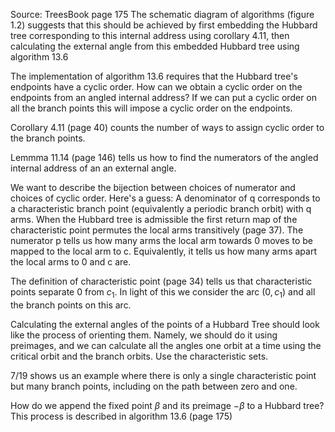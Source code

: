 Source: TreesBook page 175
The schematic diagram of algorithms (figure 1.2) suggests that this should be achieved by first embedding the Hubbard tree corresponding to this internal address using corollary 4.11, then calculating the external angle from this embedded Hubbard tree using algorithm 13.6

The implementation of algorithm 13.6 requires that the Hubbard tree's endpoints have a cyclic order. How can we obtain a cyclic order on the endpoints from an angled internal address? If we can put a cyclic order on all the branch points this will impose a cyclic order on the endpoints.

Corollary 4.11 (page 40) counts the number of ways to assign cyclic order to the branch points.

Lemmma 11.14 (page 146) tells us how to find the numerators of the angled internal address of an an external angle.

We want to describe the bijection between choices of numerator and choices of cyclic order. Here's a guess: A denominator of q corresponds to a characteristic branch point (equivalently a periodic branch orbit) with q arms. When the Hubbard tree is admissible the first return map of the characteristic point permutes the local arms transitively (page 37). The numerator p tells us how many arms the local arm towards 0 moves to be mapped to the local arm to c. Equivalently, it tells us how many arms apart the local arms to 0 and c are. 

The definition of characteristic point (page 34) tells us that characteristic points separate $0$ from $c_1$. In light of this we consider the arc $(0,c_1)$ and all the branch points on this arc. 

Calculating the external angles of the points of a Hubbard Tree should look like the process of orienting them. Namely, we should do it using preimages, and we can calculate all the angles one orbit at a time using the critical orbit and the branch orbits. Use the characteristic sets.

$7/19$ shows us an example where there is only a single characteristic point but many branch points, including on the path between zero and one.

How do we append the fixed point $\beta$ and its preimage $-\beta$ to a Hubbard tree? This process is described in algorithm 13.6 (page 175)
